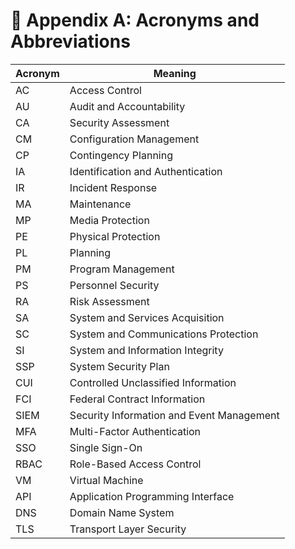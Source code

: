 # 📘 Appendix A: Acronyms and Abbreviations

| Acronym | Meaning |
|---------|---------|
| AC | Access Control |
| AU | Audit and Accountability |
| CA | Security Assessment |
| CM | Configuration Management |
| CP | Contingency Planning |
| IA | Identification and Authentication |
| IR | Incident Response |
| MA | Maintenance |
| MP | Media Protection |
| PE | Physical Protection |
| PL | Planning |
| PM | Program Management |
| PS | Personnel Security |
| RA | Risk Assessment |
| SA | System and Services Acquisition |
| SC | System and Communications Protection |
| SI | System and Information Integrity |
| SSP | System Security Plan |
| CUI | Controlled Unclassified Information |
| FCI | Federal Contract Information |
| SIEM | Security Information and Event Management |
| MFA | Multi-Factor Authentication |
| SSO | Single Sign-On |
| RBAC | Role-Based Access Control |
| VM | Virtual Machine |
| API | Application Programming Interface |
| DNS | Domain Name System |
| TLS | Transport Layer Security |
